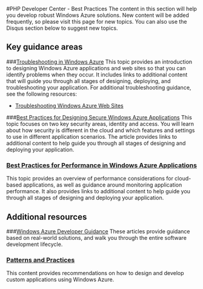 <properties linkid="devnav-php-bestpractices" urlDisplayName="Best Practices" pageTitle="Windows Azure PHP best practices" title="Windows Azure PHP best practices" metaKeywords="Windows Azure best practices, Azure best practices" Description="Find topics about best practices in Windows Azure." metaCanonical="http://www.windowsazure.com/en-us/develop/net/best-practices/" disqusComments="0" umbracoNaviHide="0" />


#PHP Developer Center - Best Practices
The content in this section will help you develop robust Windows Azure solutions. New content will be added frequently, so please visit this page for new topics. You can also use the Disqus section below to suggest new topics.

## Key guidance areas

###[Troubleshooting in Windows Azure][]
This topic provides an introduction to designing Windows Azure applications and web sites so that you can identify problems when they occur. It includes links to additional content that will guide you through all stages of designing, deploying, and troubleshooting your application. For additional troubleshooting guidance, see the following resources:

- [Troubleshooting Windows Azure Web Sites][]

###[Best Practices for Designing Secure Windows Azure Applications][]
This topic focuses on two key security areas, identity and access. You will learn about how security is different in the cloud and which features and settings to use in different application scenarios. The article provides links to additional content to help guide you through all stages of designing and deploying your application.

### [Best Practices for Performance in Windows Azure Applications][]
This topic provides an overview of performance considerations for cloud-based applications, as well as guidance around monitoring application performance. It also provides links to additional content to help guide you through all stages of designing and deploying your application.

## Additional resources

###[Windows Azure Developer Guidance][]
These articles provide guidance based on real-world solutions, and walk you through the entire software development lifecycle. 

### [Patterns and Practices][]
This content provides recommendations on how to design and develop custom applications using Windows Azure.

[GitHub]: http://github.com/windowsazure/azure-content/
[Troubleshooting in Windows Azure]: /en-us/develop/php/best-practices/troubleshooting/
[Troubleshooting Windows Azure Web Sites]: /en-us/develop/php/best-practices/troubleshooting-web-sites/
[Best Practices for Designing Secure Windows Azure Applications]: /en-us/develop/php/best-practices/security/
[Best Practices for Performance in Windows Azure Applications]: /en-us/develop/php/best-practices/performance/
[Windows Azure Developer Guidance]: http://msdn.microsoft.com/en-us/library/windowsazure/hh698321
[Patterns and Practices]: http://msdn.microsoft.com/en-us/library/ff898430